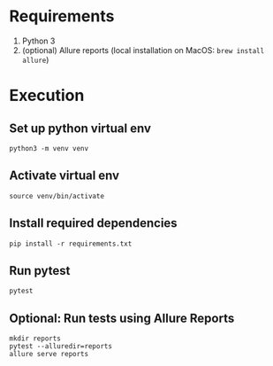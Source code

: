 # Requirements

1. Python 3
2. (optional) Allure reports (local installation on MacOS: ```brew install allure```)

# Execution

## Set up python virtual env

```python3 -m venv venv ```

## Activate virtual env

```source venv/bin/activate```

## Install required dependencies 

```pip install -r requirements.txt```

## Run pytest

```pytest```

## Optional: Run tests using Allure Reports

```
mkdir reports
pytest --alluredir=reports
allure serve reports
```

